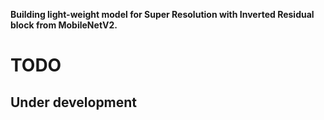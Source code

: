 **Building light-weight model for Super Resolution with Inverted Residual block from MobileNetV2.**
# TODO
## Under development
